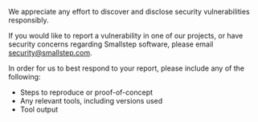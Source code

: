 We appreciate any effort to discover and disclose security vulnerabilities responsibly.

If you would like to report a vulnerability in one of our projects, or have security concerns regarding Smallstep software, please email security@smallstep.com.

In order for us to best respond to your report, please include any of the following:
 * Steps to reproduce or proof-of-concept
 * Any relevant tools, including versions used
 * Tool output
